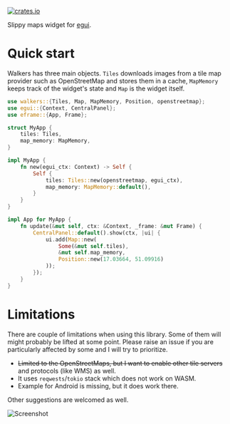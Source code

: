 [![crates.io](https://img.shields.io/crates/v/walkers.svg)](https://crates.io/crates/walkers)

Slippy maps widget for [egui](https://github.com/emilk/egui).

# Quick start

Walkers has three main objects. `Tiles` downloads images from a tile map provider
such as OpenStreetMap and stores them in a cache, `MapMemory` keeps track of
the widget's state and `Map` is the widget itself.

```rust
use walkers::{Tiles, Map, MapMemory, Position, openstreetmap};
use egui::{Context, CentralPanel};
use eframe::{App, Frame};

struct MyApp {
    tiles: Tiles,
    map_memory: MapMemory,
}

impl MyApp {
    fn new(egui_ctx: Context) -> Self {
        Self {
            tiles: Tiles::new(openstreetmap, egui_ctx),
            map_memory: MapMemory::default(),
        }
    }
}

impl App for MyApp {
    fn update(&mut self, ctx: &Context, _frame: &mut Frame) {
        CentralPanel::default().show(ctx, |ui| {
            ui.add(Map::new(
                Some(&mut self.tiles),
                &mut self.map_memory,
                Position::new(17.03664, 51.09916)
            ));
        });
    }
}
```

# Limitations

There are couple of limitations when using this library. Some of them will
might probably be lifted at some point. Please raise an issue if you are
particularly affected by some and I will try to prioritize.

* ~~Limited to the OpenStreetMaps, but I want to enable other tile servers~~ and
  protocols (like WMS) as well.
* It uses `reqwests`/`tokio` stack which does not work on WASM.
* Example for Android is missing, but it does work there.

Other suggestions are welcomed as well.

![Screenshot](https://raw.githubusercontent.com/podusowski/walkers/main/screenshot.png)
